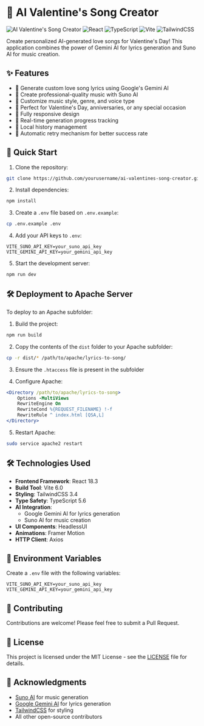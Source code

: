 # 🎵 AI Valentine's Song Creator

![AI Valentine's Song Creator](https://img.shields.io/badge/AI-Valentine's%20Song%20Creator-FF69B4)
![React](https://img.shields.io/badge/React-18.3.1-61DAFB)
![TypeScript](https://img.shields.io/badge/TypeScript-5.6.2-3178C6)
![Vite](https://img.shields.io/badge/Vite-6.0.5-646CFF)
![TailwindCSS](https://img.shields.io/badge/TailwindCSS-3.4.17-38B2AC)

Create personalized AI-generated love songs for Valentine's Day! This application combines the power of Gemini AI for lyrics generation and Suno AI for music creation.

## ✨ Features

- 🎤 Generate custom love song lyrics using Google's Gemini AI
- 🎹 Create professional-quality music with Suno AI
- 🎨 Customize music style, genre, and voice type
- 💝 Perfect for Valentine's Day, anniversaries, or any special occasion
- 📱 Fully responsive design
- 🎯 Real-time generation progress tracking
- 💾 Local history management
- 🔄 Automatic retry mechanism for better success rate

## 🚀 Quick Start

1. Clone the repository:

```bash
git clone https://github.com/yourusername/ai-valentines-song-creator.git
```

2. Install dependencies:

```bash
npm install
```

3. Create a `.env` file based on `.env.example`:

```bash
cp .env.example .env
```

4. Add your API keys to `.env`:

```env
VITE_SUNO_API_KEY=your_suno_api_key
VITE_GEMINI_API_KEY=your_gemini_api_key
```

5. Start the development server:

```bash
npm run dev
```

## 🛠 Deployment to Apache Server

To deploy to an Apache subfolder:

1. Build the project:

```bash
npm run build
```

2. Copy the contents of the `dist` folder to your Apache subfolder:

```bash
cp -r dist/* /path/to/apache/lyrics-to-song/
```

3. Ensure the `.htaccess` file is present in the subfolder

4. Configure Apache:

```apache
<Directory /path/to/apache/lyrics-to-song>
    Options -MultiViews
    RewriteEngine On
    RewriteCond %{REQUEST_FILENAME} !-f
    RewriteRule ^ index.html [QSA,L]
</Directory>
```

5. Restart Apache:

```bash
sudo service apache2 restart
```

## 🛠️ Technologies Used

- **Frontend Framework**: React 18.3
- **Build Tool**: Vite 6.0
- **Styling**: TailwindCSS 3.4
- **Type Safety**: TypeScript 5.6
- **AI Integration**:
  - Google Gemini AI for lyrics generation
  - Suno AI for music creation
- **UI Components**: HeadlessUI
- **Animations**: Framer Motion
- **HTTP Client**: Axios

## 📝 Environment Variables

Create a `.env` file with the following variables:

```env
VITE_SUNO_API_KEY=your_suno_api_key
VITE_GEMINI_API_KEY=your_gemini_api_key
```

## 🤝 Contributing

Contributions are welcome! Please feel free to submit a Pull Request.

## 📄 License

This project is licensed under the MIT License - see the [LICENSE](LICENSE) file for details.

## 🙏 Acknowledgments

- [Suno AI](https://suno.ai) for music generation
- [Google Gemini AI](https://deepmind.google/technologies/gemini/) for lyrics generation
- [TailwindCSS](https://tailwindcss.com) for styling
- All other open-source contributors
